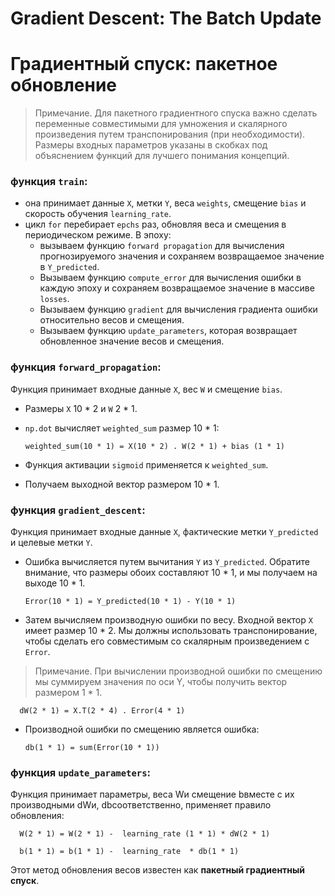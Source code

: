# Gradient Descent: The Batch Update
# Градиентный спуск: пакетное обновление

> Примечание. Для пакетного градиентного спуска важно сделать переменные совместимыми 
для умножения и скалярного произведения путем транспонирования (при необходимости). 
Размеры входных параметров указаны в скобках под объяснением функций для лучшего понимания концепций.

### функция `train`:
* она принимает данные `X`, метки `Y`, веса `weights`, смещение `bias` и скорость обучения `learning_rate`.
* цикл `for` перебирает `epchs` раз, обновляя веса и смещения в периодическом режиме. В эпоху:
  - вызываем функцию `forward propagation` для вычисления прогнозируемого значения и сохраняем возвращаемое 
  значение в `Y_predicted`.
  - Вызываем функцию `compute_error` для вычисления ошибки в каждую эпоху и сохраняем возвращаемое значение 
  в массиве `losses`.
  - Вызываем функцию `gradient` для вычисления градиента ошибки относительно весов и смещения.
  - Вызываем функцию `update_parameters`, которая возвращает обновленное значение весов и смещения.
  
### функция `forward_propagation`:
Функция принимает входные данные `X`, вес `W` и смещение `bias`.
* Размеры `X` 10 * 2 и `W` 2 * 1.
* `np.dot` вычисляет `weighted_sum` размер 10 * 1:

      weighted_sum(10 * 1) = X(10 * 2) . W(2 * 1) + bias (1 * 1) 
  
* Функция активации `sigmoid` применяется к `weighted_sum`.
* Получаем выходной вектор размером 10 * 1.

### функция `gradient_descent`:
Функция принимает входные данные `X`, фактические метки `Y_predicted` и целевые метки `Y`.
* Ошибка вычисляется путем вычитания `Y` из `Y_predicted`. Обратите внимание, что 
размеры обоих составляют 10 * 1, и мы получаем на выходе 10 * 1.

      Error(10 * 1) = Y_predicted(10 * 1) - Y(10 * 1)
      
* Затем вычисляем производную ошибки по весу. Входной вектор `X` имеет размер 10 * 2. Мы должны использовать 
транспонирование, чтобы сделать его совместимым со скалярным произведением с `Error`.

> Примечание. При вычислении производной ошибки по смещению мы суммируем значения по оси Y, чтобы получить 
вектор размером 1 * 1.

      dW(2 * 1) = X.T(2 * 4) . Error(4 * 1) 
      
* Производной ошибки по смещению является ошибка:

      db(1 * 1) = sum(Error(10 * 1))
      
### функция `update_parameters`:
Функция принимает параметры, веса Wи смещение bвместе с их производными dWи, dbсоответственно, 
применяет правило обновления:

      W(2 * 1) = W(2 * 1) -  learning_rate (1 * 1) * dW(2 * 1)
      
      b(1 * 1) = b(1 * 1) -  learning_rate  * db(1 * 1)
      
Этот метод обновления весов известен как **пакетный градиентный спуск**.

